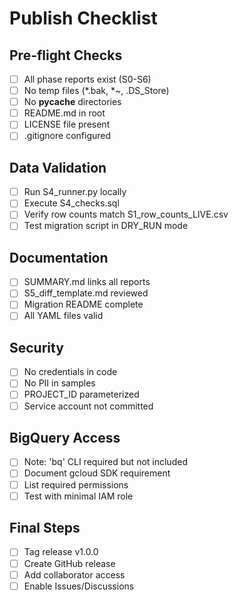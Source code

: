 # Publish Checklist

## Pre-flight Checks
- [ ] All phase reports exist (S0-S6)
- [ ] No temp files (*.bak, *~, .DS_Store)
- [ ] No __pycache__ directories
- [ ] README.md in root
- [ ] LICENSE file present
- [ ] .gitignore configured

## Data Validation
- [ ] Run S4_runner.py locally
- [ ] Execute S4_checks.sql
- [ ] Verify row counts match S1_row_counts_LIVE.csv
- [ ] Test migration script in DRY_RUN mode

## Documentation
- [ ] SUMMARY.md links all reports
- [ ] S5_diff_template.md reviewed
- [ ] Migration README complete
- [ ] All YAML files valid

## Security
- [ ] No credentials in code
- [ ] No PII in samples
- [ ] PROJECT_ID parameterized
- [ ] Service account not committed

## BigQuery Access
- [ ] Note: 'bq' CLI required but not included
- [ ] Document gcloud SDK requirement
- [ ] List required permissions
- [ ] Test with minimal IAM role

## Final Steps
- [ ] Tag release v1.0.0
- [ ] Create GitHub release
- [ ] Add collaborator access
- [ ] Enable Issues/Discussions